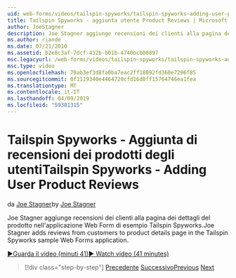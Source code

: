 ```yaml
---
uid: web-forms/videos/tailspin-spyworks/tailspin-spyworks-adding-user-product-reviews
title: Tailspin Spyworks - aggiunta utente Product Reviews | Microsoft Docs
author: JoeStagner
description: Joe Stagner aggiunge recensioni dei clienti alla pagina dei dettagli del prodotto nell'applicazione Web Form di esempio Tailspin Spyworks.
ms.author: riande
ms.date: 07/21/2010
ms.assetid: b2e8c3af-7dcf-432b-b01b-4740bcb00897
msc.legacyurl: /web-forms/videos/tailspin-spyworks/tailspin-spyworks-adding-user-product-reviews
msc.type: video
ms.openlocfilehash: 79ab3ef3d8fa0ba7eac2ff18092fd360e7296f85
ms.sourcegitcommit: 0f1119340e4464720cfd16d0ff15764746ea1fea
ms.translationtype: MT
ms.contentlocale: it-IT
ms.lasthandoff: 04/09/2019
ms.locfileid: "59381315"
---
```

# <a name="tailspin-spyworks---adding-user-product-reviews"></a><span data-ttu-id="17589-103">Tailspin Spyworks - Aggiunta di recensioni dei prodotti degli utenti</span><span class="sxs-lookup"><span data-stu-id="17589-103">Tailspin Spyworks - Adding User Product Reviews</span></span>

<span data-ttu-id="17589-104">da [Joe Stagner](https://github.com/JoeStagner)</span><span class="sxs-lookup"><span data-stu-id="17589-104">by [Joe Stagner](https://github.com/JoeStagner)</span></span>

<span data-ttu-id="17589-105">Joe Stagner aggiunge recensioni dei clienti alla pagina dei dettagli del prodotto nell'applicazione Web Form di esempio Tailspin Spyworks.</span><span class="sxs-lookup"><span data-stu-id="17589-105">Joe Stagner adds reviews from customers to product details page in the Tailspin Spyworks sample Web Forms application.</span></span>

[<span data-ttu-id="17589-106">&#9654;Guarda il video (minuti 41)</span><span class="sxs-lookup"><span data-stu-id="17589-106">&#9654; Watch video (41 minutes)</span></span>](https://channel9.msdn.com/Blogs/ASP-NET-Site-Videos/tailspin-spyworks-adding-user-product-reviews)

> [!div class="step-by-step"]
> <span data-ttu-id="17589-107">[Precedente](tailspin-spyworks-final-check-out.md)
> [Successivo](tailspin-spyworks-displaying-user-reviews.md)</span><span class="sxs-lookup"><span data-stu-id="17589-107">[Previous](tailspin-spyworks-final-check-out.md)
[Next](tailspin-spyworks-displaying-user-reviews.md)</span></span>
